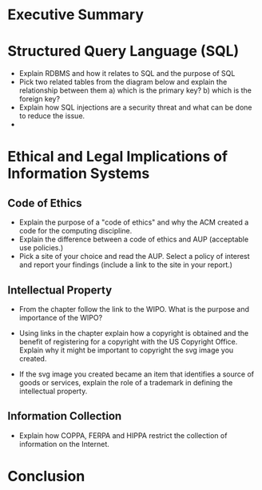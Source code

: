# Executive Summary
# Structured Query Language (SQL)
* Explain RDBMS and how it relates to SQL and the purpose of SQL 
* Pick two related tables from the diagram below and explain the relationship between them
a) which is the primary key?
b) which is the foreign key?
* Explain how SQL injections are a security threat and what can be done to reduce the issue. 
 * 
# Ethical and Legal Implications of Information Systems
## Code of Ethics
* Explain the purpose of a "code of ethics" and why the ACM created a code for the computing discipline.
* Explain the difference between a code of ethics and AUP (acceptable use policies.) 
* Pick a site of your choice and read the AUP.  Select a policy of interest and report your findings (include a link to the site in your report.) 
## Intellectual Property

* From the chapter follow the link to the WIPO.  What is the purpose and importance of the WIPO? 

* Using links in the chapter explain how a copyright is obtained and the benefit of registering for a copyright with the US Copyright Office. Explain why it might be important to copyright the svg image you created. 

* If the svg image you created became an item that identifies a source of goods or services, explain the role of a trademark in defining the intellectual property. 
 
## Information Collection
* Explain how COPPA, FERPA and HIPPA restrict the collection of information on the Internet. 

# Conclusion
